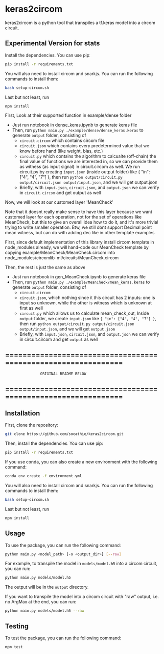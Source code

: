 # keras2circom

keras2circom is a python tool that transpiles a tf.keras model into a circom circuit.

## Experimental Version for stats

Install the dependencies. You can use pip:

```bash
pip install -r requirements.txt
```

You will also need to install circom and snarkjs. You can run the following commands to install them:

```bash
bash setup-circom.sh
```

Last but not least, run

```bash
npm install
```

First, Look at their supported function in example/dense folder

- Just run notebook in dense_keras.ipynb to generate keras file
- Then, run `python main.py ./example/dense/dense_keras.keras` to generate `output` folder, consisting of
  - `circuit.circom` which contains circom file
  - `circuit.json` which contains every predetermined value that we know before hand (like weight, bias, etc.)
  - `circuit.py` which contains the algorithm to calcualte (off-chain) the final value of functions we are interested in, so we can provide them as witness (as input signal) in circuit.circom as well. We run circuit.py by creating `input.json` (inside output folder) like { "in": ["4", "4", "7"] }, then run `python output/circuit.py output/circuit.json output/input.json`, and we will get output.json
  - Briefly, with `input.json`, `circuit.json`, and `output.json` we can verify in `circuit.circom` and get output as well

Now, we will look at our customed layer 'MeanCheck'

Note that it doesnt really make sense to have this layer because we want customed layer for each operation, not for the set of operations like MeanCheck, but this to give an overall idea how to do it, and it's more trivial trying to write smaller operation. Btw, we still dont support Decimal point mean witness, but can do with adding dec like in other template examples

First, since default implementation of this library install circom template in node_modules already, we will hand-code our MeanCheck template by copying example/MeanCheck/MeanCheck.circom into node_modules/circomlib-ml/circuits/MeanCheck.circom

Then, the rest is just the same as above

- Just run notebook in gen_MeanCheck.ipynb to generate keras file
- Then, run `python main.py ./example/MeanCheck/mean_keras.keras` to generate `output` folder, consisting of
  - `circuit.circom`
  - `circuit.json`, which nothing since it this circuit has 2 inputs: one is input so unknown, while the other is witness which is unknown at first as well
  - `circuit.py` which allows us to calculate mean_check_out, Inside `output` folder, we create `input.json` like `{ "in": ["4", "4", "7"] }`, then run `python output/circuit.py output/circuit.json output/input.json`, and we will get `output.json`
  - Briefly, with `input.json`, `circuit.json`, and `output.json` we can verify in circuit.circom and get `output` as well

## ==============================================================

                    ORIGINAL README BELOW

## ==============================================================

## Installation

First, clone the repository:

```bash
git clone https://github.com/socathie/keras2circom.git
```

Then, install the dependencies. You can use pip:

```bash
pip install -r requirements.txt
```

If you use conda, you can also create a new environment with the following command:

```bash
conda env create -f environment.yml
```

You will also need to install circom and snarkjs. You can run the following commands to install them:

```bash
bash setup-circom.sh
```

Last but not least, run

```bash
npm install
```

## Usage

To use the package, you can run the following command:

```bash
python main.py <model_path> [-o <output_dir>] [--raw]
```

For example, to transpile the model in `models/model.h5` into a circom circuit, you can run:

```bash
python main.py models/model.h5
```

The output will be in the `output` directory.

If you want to transpile the model into a circom circuit with "raw" output, i.e. no ArgMax at the end, you can run:

```bash
python main.py models/model.h5 --raw
```

## Testing

To test the package, you can run the following command:

```bash
npm test
```
